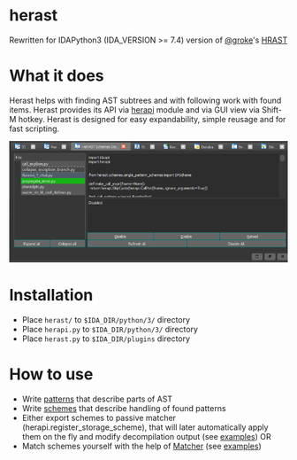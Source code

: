 # herast

Rewritten for IDAPython3 (IDA_VERSION >= 7.4) version of [@groke](https://github.com/grokeus)'s [HRAST](https://github.com/sibears/hrast)


# What it does
Herast helps with finding AST subtrees and with following work with found items. Herast provides its API via [herapi](https://github.com/mostobriv/herast/tree/main/documentation/herapi.md) module and via GUI view via Shift-M hotkey. Herast is designed for easy expandability, simple reusage and for fast scripting.
<p align='center'>
<img src='pictures/storages_manager_view.png'>
</p>


# Installation
- Place `herast/` to `$IDA_DIR/python/3/` directory
- Place `herapi.py` to `$IDA_DIR/python/3/` directory
- Place `herast.py` to `$IDA_DIR/plugins` directory


# How to use
- Write [patterns](https://github.com/mostobriv/herast/tree/main/documentation/patterns.md) that describe parts of AST
- Write [schemes](https://github.com/mostobriv/herast/tree/main/documentation/schemes.md) that describe handling of found patterns
- Either export schemes to passive matcher (herapi.register_storage_scheme), that will later automatically apply them on the fly and modify decompilation output (see [examples](https://github.com/mostobriv/herast/tree/main/examples/passives))
OR   
- Match schemes yourself with the help of [Matcher](https://github.com/mostobriv/herast/blob/main/herast/tree/matcher.py) (see [examples](https://github.com/mostobriv/herast/tree/main/examples/scripts))